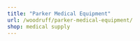 ```yaml
---
title: "Parker Medical Equipment"
url: /woodruff/parker-medical-equipment/
shop: medical supply
---
```

